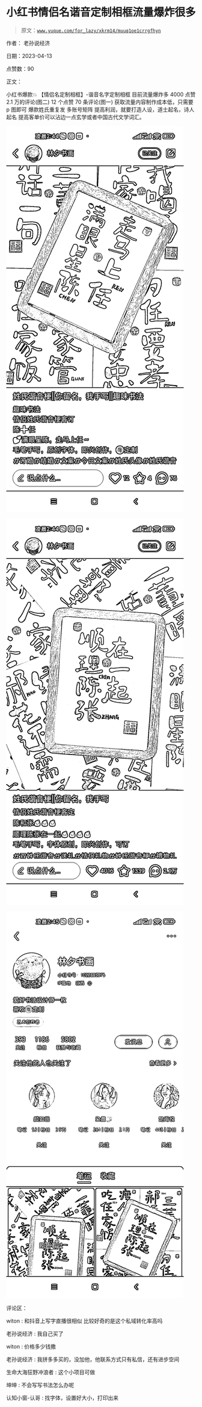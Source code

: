 # 小红书情侣名谐音定制相框流量爆炸很多

> 原文：[`www.yuque.com/for_lazy/xkrm14/muuq1oe1crrgfhyn`](https://www.yuque.com/for_lazy/xkrm14/muuq1oe1crrgfhyn)

作者： 老孙说经济

日期：2023-04-13

点赞数：90

正文：

小红书爆款💥 【情侣名定制相框】-谐音名字定制相框 目前流量爆炸多 4000 点赞 2.1 万的评论(图二) 12 个点赞 70 条评论(图一) 获取流量内容制作成本低，只需要 p 图即可 爆款姓氏重复发 多账号矩阵 提高利润，就要打造人设，道士起名，诗人起名 提高客单价可以沾边一点玄学或者中国古代文学词汇。

![](img/b7566fba7851a42bfb77579bd64c87c4.png)

![](img/cd917fc14cdb2142ad0c2849cf057d6f.png)

![](img/19380b8a4967a30eec5b370ea4bf1516.png)

评论区：

witon : 和抖音上写字直播很相似 比较好奇的是这个私域转化率高吗

老孙说经济 : 我自己买了

witon : 价格多少钱撒

老孙说经济 : 我拼多多买的，没加他，他联系方式只有私信，还有进步空间

生命大海狂野冲浪者 : 这个小项目可做

坤坤 : 不会写写书法怎么办呢

认知小窗-认哥 : 找字体，设置好大小，打印出来



